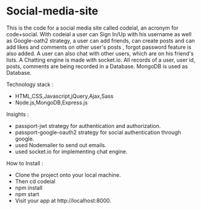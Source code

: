 # Social-media-site
This is the code for a  social media site called codeial, an acronym for code+social.
With codeial a user can Sign In/Up with his username as well as Google-oath2 strategy,
a user can add friends, can create posts and can add likes and comments on other user's posts
, forgot password feature is also added. A user can also chat with other users, which are on his friend's lists.
A Chatting engine is made with socket.io. All records of a user, user id, posts, comments are being recorded in a Database.
MongoDB is used as Database.

Technology stack : 
* HTML,CSS,Javascript,jQuery,Ajax,Sass
* Node.js,MongoDB,Express.js

Insights :
* passport-jwt strategy for authentication and authorization.
* passport-google-oauth2 strategy for social authentication through  google.
* used Nodemailer to send out emails.
* used socket.io for implementing chat engine.

How to Install :
* Clone the project onto your local machine.
* Then cd codeial
* npm install
* npm start
* Visit your app at http://localhost:8000.

